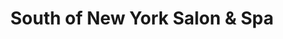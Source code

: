---
title: "South of New York Salon & Spa"
url: /jackson/south-of-new-york-salon-and-spa/
shop: beauty
---